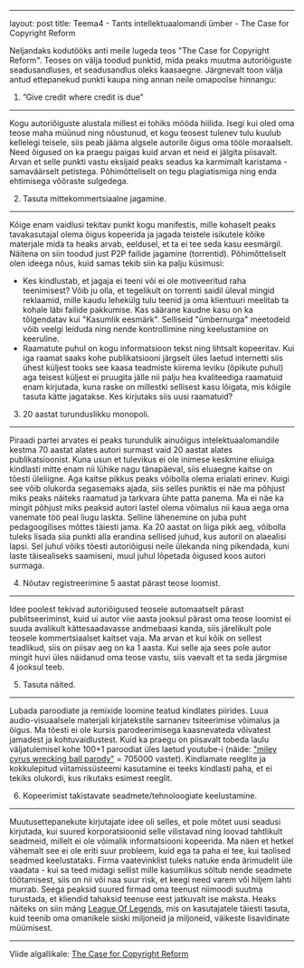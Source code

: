 ---
layout: post
title: Teema4 - Tants intellektuaalomandi ümber - The Case for Copyright Reform

Neljandaks kodutööks anti meile lugeda teos "The Case for Copyright Reform". Teoses on välja toodud punktid, mida peaks muutma autoriõiguste seadusandluses, et seadusandlus oleks kaasaegne. Järgnevalt toon välja antud ettepanekud punkti kaupa ning annan neile omapoolse hinnangu:


1. ”Give credit where credit is due”
------------------------------------
Kogu autoriõiguste alustala millest ei tohiks mööda hiilida. Isegi kui oled oma teose maha müünud ning nõustunud, et kogu teosest tulenev tulu kuulub kellelegi teisele, siis peab jääma algsele autorile õigus oma tööle moraalselt. Need õigused on ka praegu paigas kuid arvan et neid ei jälgita piisavalt. Arvan et selle punkti vastu eksijaid peaks seadus ka karmimalt karistama - samaväärselt petistega. Põhimõtteliselt on tegu plagiatismiga ning enda ehtimisega võõraste sulgedega.


2. Tasuta mittekommertsiaalne jagamine.
---------------------------------------
Kõige enam vaidlusi tekitav punkt kogu manifestis, mille kohaselt peaks tavakasutajal olema õigus kopeerida ja jagada teistele isikutele kõike materjale mida ta heaks arvab, eeldusel, et ta ei tee seda kasu eesmärgil. Näitena on siin toodud just P2P failide jagamine (torrentid). Põhimõtteliselt olen ideega nõus, kuid samas tekib siin ka palju küsimusi:
 - Kes kindlustab, et jagaja ei teeni või ei ole motiveeritud raha teenimisest? Võib ju olla, et tegelikult on torrenti saidil üleval mingid reklaamid, mille kaudu lehekülg tulu teenid ja oma klientuuri meelitab ta kohale läbi failide pakkumise. Kas säärane kaudne kasu on ka tõlgendatav kui "Kasumlik eesmärk". Selliseid "ümbernurga" meetodeid võib veelgi leiduda ning nende kontrollimine ning keelustamine on keeruline.
 - Raamatute puhul on kogu informatsioon tekst ning lihtsalt kopeeritav. Kui iga raamat saaks kohe publikatsiooni järgselt üles laetud internetti siis ühest küljest tooks see kaasa teadmiste kiirema leviku (õpikute puhul) aga teisest küljest ei pruugita jälle nii palju hea kvaliteediga raamatuid enam kirjutada, kuna raske on millestki sellisest kasu lõigata, mis kõigile tasuta kätte jagatakse. Kes kirjutaks siis uusi raamatuid?

3. 20 aastat turunduslikku monopoli.
---------------------------------------
Piraadi partei arvates ei peaks turundulik ainuõigus intelektuaalomandile kestma 70 aastat alates autori surmast vaid 20 aastat alates publikatsioonist. Kuna usun et tulevikus ei ole inimese keskmine eliuiga kindlasti mitte enam nii lühike nagu tänapäeval, siis eluaegne kaitse on tõesti üleliigne. Aga kaitse pikkus peaks võibolla olema erialati erinev. Kuigi see võib olukorda segasemaks ajada, siis selles punktis ei näe ma põhjust miks peaks näiteks raamatud ja tarkvara ühte patta panema. Ma ei näe ka mingit põhjust miks peaksid autori lastel olema võimalus nii kaua aega oma vanemate töö peal liugu laskta. Selline lähenemine on juba puht pedagoogilises mõttes täiesti jama. Ka 20 aastat on liiga pikk aeg, võibolla tuleks lisada siia punkti alla erandina sellised juhud, kus autoril on alaealisi lapsi. Sel juhul võiks tõesti autoriõigusi neile ülekanda ning pikendada, kuni laste täisealiseks saamiseni, muul juhul lõpetada õigused koos autori surmaga.

4. Nõutav registreerimine  5 aastat pärast teose loomist.
---------------------------------------
Idee poolest tekivad autoriõigused teosele automaatselt pärast publitseeriminst, kuid ui autor viie aasta jooksul pärast oma teose loomist ei suuda avalikult kättesaadavasse andmebaasi kanda, siis järelikult pole teosele kommertsiaalset kaitset vaja. Ma arvan et kui kõik on sellest teadlikud, siis on piisav aeg on ka 1 aasta. Kui selle aja sees pole autor mingit huvi üles näidanud oma teose vastu, siis vaevalt et ta seda järgmise 4 jooksul teeb. 

5. Tasuta näited.
---------------------------------------
Lubada paroodiate ja remixide loomine teatud kindlates piirides. Luua audio-visuaalsele materjali kirjatekstile sarnanev tsiteerimise võimalus ja õigus. Ma tõesti ei ole kursis parodeerimisega kaasnevateda võivatest jamadest ja kohtuvaidlustest. Kuid ka praegu on piisavalt tobeda laulu väljatulemisel kohe 100+1 paroodiat üles laetud youtube-i (näide: ["miley cyrus wrecking ball parody"](https://www.youtube.com/results?search_query=miley+cyrus+wrecking+ball+parody) = 705000 vastet). Kindlamate reeglite ja kokkulepitud viitamissüsteemi kasutamine ei teeks kindlasti paha, et ei tekiks olukordi, kus rikutaks esimest reeglit.

6. Kopeerimist takistavate seadmete/tehnoloogiate keelustamine. 
---------------------------------------
Muutusettepanekute kirjutajate idee oli selles, et pole mõtet uusi seadusi kirjutada, kui suured korporatsioonid selle vilistavad ning loovad tahtlikult seadmeid, millelt ei ole võimalik informatsiooni kopeerida. Ma näen et hetkel vähemalt see ei ole eriti suur probleem, kuid ega ta paha ei tee, kui taolised seadmed keelustataks. Firma vaatevinklist tuleks natuke enda ärimudelit üle vaadata - kui sa teed midagi sellist mille kasumlikus sõltub nende seadmete töötamisest, siis on nii või naa suur risk, et keegi need varem või hiljem lahti murrab. Seega peaksid suured firmad oma teenust niimoodi suutma turustada, et  kliendid tahaksid teenuse eest jatkuvalt ise maksta. Heaks näiteks on siin mäng [League Of Legends](http://eune.leagueoflegends.com/), mis on kasutajatele täiesti tasuta, kuid teenib oma omanikele siiski miljoneid ja miljoneid, väikeste lisavidinate müümisest.
****
Viide algallikale: [The Case for Copyright Reform](http://falkvinge.net/wp-content/uploads/large/The%20Case%20For%20Copyright%20Reform%20(2012)%20Engstrom-Falkvinge.pdf)
